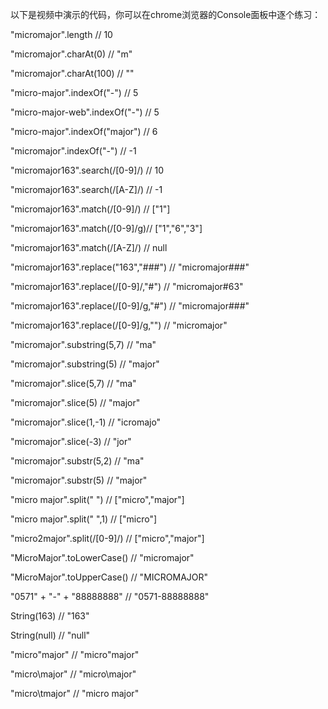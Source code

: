 以下是视频中演示的代码，你可以在chrome浏览器的Console面板中逐个练习：

"micromajor".length  // 10

"micromajor".charAt(0)   // "m"

"micromajor".charAt(100) // ""

"micro-major".indexOf("-")     // 5

"micro-major-web".indexOf("-") // 5

"micro-major".indexOf("major") // 6

"micromajor".indexOf("-")      // -1

"micromajor163".search(/[0-9]/) // 10

"micromajor163".search(/[A-Z]/) // -1

"micromajor163".match(/[0-9]/) // ["1"]

"micromajor163".match(/[0-9]/g)// ["1","6","3"]

"micromajor163".match(/[A-Z]/) // null

"micromajor163".replace("163","###")  // "micromajor###"

"micromajor163".replace(/[0-9]/,"#")  // "micromajor#63"

"micromajor163".replace(/[0-9]/g,"#") // "micromajor###"

"micromajor163".replace(/[0-9]/g,"")  // "micromajor"

"micromajor".substring(5,7)  // "ma"

"micromajor".substring(5)    // "major"

"micromajor".slice(5,7)   // "ma"

"micromajor".slice(5)     // "major"

"micromajor".slice(1,-1)  // "icromajo"

"micromajor".slice(-3)    // "jor"

"micromajor".substr(5,2)  // "ma"

"micromajor".substr(5)    // "major"

"micro major".split(" ")     // ["micro","major"]

"micro major".split(" ",1)   // ["micro"]

"micro2major".split(/[0-9]/) // ["micro","major"]

"MicroMajor".toLowerCase()  // "micromajor"

"MicroMajor".toUpperCase()  // "MICROMAJOR"

"0571" + "-" + "88888888"  // "0571-88888888"

String(163)  // "163"

String(null) // "null"

"micro\"major"  // "micro"major"

"micro\\major"  // "micro\major"

"micro\tmajor"  // "micro	major"